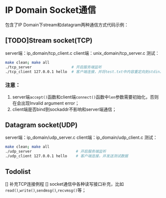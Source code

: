 # IP Domain Socket通信
包含了IP Domain下stream和datagram两种通信方式代码示例：
## [TODO]Stream socket(TCP)
server端：ip_domain/tcp_client.c
client端：unix_domain/tcp_server.c
测试：
```bash
make clean; make all
./tcp_server                  # 开启服务端监听
./tcp_client 127.0.0.1 hello  # 客户端连接，并将test.txt中内容重定向到stdin发送给服务端
```
### 注意：
1. server端`accept()`函数和client端`connect()`函数中`len`参数需要初始化，否则在会出现Invalid argument error；
2. client端是否bind到sockaddr不影响和server端通信；

## Datagram socket(UDP)
server端：ip_domain/udp_server.c
client端：ip_domain/udp_client.c
测试：
```bash
make clean; make all
./udp_server                    # 开启服务端监听
./udp_client 127.0.0.1 hello    # 客户端连接，并发送测试数据
```


## Todolist
[] 补充TCP连接例程
[] socket通信中各种读写接口补充，比如`read()`,`write()`,`sendmsg()`,`recvmsg()`等；
